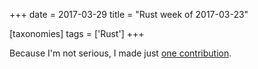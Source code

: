 +++
date = 2017-03-29
title = "Rust week of 2017-03-23"

[taxonomies]
tags = ['Rust']
+++

Because I'm not serious, I made just [one contribution].

  [one contribution]: https://github.com/azerupi/mdBook/pull/238
